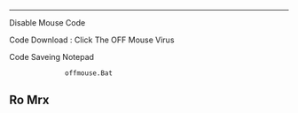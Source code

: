 ----------------------------------------
Disable Mouse Code 

Code Download : Click The OFF Mouse Virus 

Code Saveing Notepad 
               
                  offmouse.Bat


Ro Mrx
-----------------------------------
